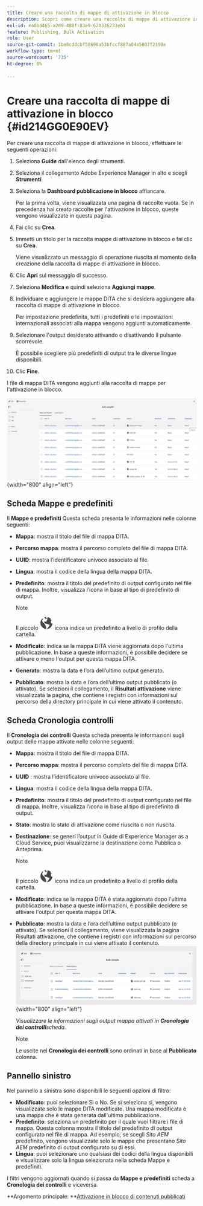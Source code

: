 ```yaml
---
title: Creare una raccolta di mappe di attivazione in blocco
description: Scopri come creare una raccolta di mappe di attivazione in blocco nelle guide AEM.
exl-id: ea0bd465-a2d9-488f-83e9-62b336233eb1
feature: Publishing, Bulk Activation
role: User
source-git-commit: 1be8cddcbf58696a53bfccf887a04e5807f2198e
workflow-type: tm+mt
source-wordcount: '735'
ht-degree: 0%

---
```


# Creare una raccolta di mappe di attivazione in blocco {#id214GG0E90EV}

Per creare una raccolta di mappe di attivazione in blocco, effettuare le seguenti operazioni:

1. Seleziona **Guide** dall&#39;elenco degli strumenti.

1. Seleziona il collegamento Adobe Experience Manager in alto e scegli **Strumenti**.

1. Seleziona la **Dashboard pubblicazione in blocco** affiancare.

   Per la prima volta, viene visualizzata una pagina di raccolte vuota. Se in precedenza hai creato raccolte per l&#39;attivazione in blocco, queste vengono visualizzate in questa pagina.

1. Fai clic su **Crea**.

1. Immetti un titolo per la raccolta mappe di attivazione in blocco e fai clic su **Crea**.

   Viene visualizzato un messaggio di operazione riuscita al momento della creazione della raccolta di mappe di attivazione in blocco.

1. Clic **Apri** sul messaggio di successo.

1. Seleziona **Modifica** e quindi seleziona **Aggiungi mappe**.

1. Individuare e aggiungere le mappe DITA che si desidera aggiungere alla raccolta di mappe di attivazione in blocco.

   Per impostazione predefinita, tutti i predefiniti e le impostazioni internazionali associati alla mappa vengono aggiunti automaticamente.

1. Selezionare l&#39;output desiderato attivando o disattivando il pulsante scorrevole.

   È possibile scegliere più predefiniti di output tra le diverse lingue disponibili.

1. Clic **Fine**.

I file di mappa DITA vengono aggiunti alla raccolta di mappe per l&#39;attivazione in blocco.

![ raccolta attivazione in blocco creata](images/bulk-activation-collection-created.png){width="800" align="left"}

## Scheda Mappe e predefiniti

Il **Mappe e predefiniti** Questa scheda presenta le informazioni nelle colonne seguenti:

- **Mappa**: mostra il titolo del file di mappa DITA.
- **Percorso mappa**: mostra il percorso completo del file di mappa DITA.

- **UUID**: mostra l’identificatore univoco associato al file.

- **Lingua**: mostra il codice della lingua della mappa DITA.
- **Predefinito**: mostra il titolo del predefinito di output configurato nel file di mappa. Inoltre, visualizza l’icona in base al tipo di predefinito di output.

  >[!NOTE]
  >
  > Il piccolo ![](images/global-preset-icon.svg) icona indica un predefinito a livello di profilo della cartella.

- **Modificato**: indica se la mappa DITA viene aggiornata dopo l&#39;ultima pubblicazione. In base a queste informazioni, è possibile decidere se attivare o meno l&#39;output per questa mappa DITA.
- **Generato**: mostra la data e l’ora dell’ultimo output generato.
- **Pubblicato**: mostra la data e l’ora dell’ultimo output pubblicato (o attivato). Se selezioni il collegamento, il **Risultati attivazione** viene visualizzata la pagina, che contiene i registri con informazioni sul percorso della directory principale in cui viene attivato il contenuto.

## Scheda Cronologia controlli

Il **Cronologia dei controlli** Questa scheda presenta le informazioni sugli output delle mappe attivate nelle colonne seguenti:
- **Mappa**: mostra il titolo del file di mappa DITA.
- **Percorso mappa**: mostra il percorso completo del file di mappa DITA.
- **UUID** : mostra l’identificatore univoco associato al file.
- **Lingua**: mostra il codice della lingua della mappa DITA.
- **Predefinito**: mostra il titolo del predefinito di output configurato nel file di mappa. Inoltre, visualizza l’icona in base al tipo di predefinito di output.
- **Stato**: mostra lo stato di attivazione come riuscita o non riuscita.
- **Destinazione**: se generi l’output in Guide di Experience Manager as a Cloud Service, puoi visualizzarne la destinazione come Pubblica o Anteprima.

  >[!NOTE]
  >
  > Il piccolo ![](images/global-preset-icon.svg) icona indica un predefinito a livello di profilo della cartella.

- **Modificato**: indica se la mappa DITA è stata aggiornata dopo l&#39;ultima pubblicazione. In base a queste informazioni, è possibile decidere se attivare l&#39;output per questa mappa DITA.
- **Pubblicato**: mostra la data e l’ora dell’ultimo output pubblicato (o attivato). Se selezioni il collegamento, viene visualizzata la pagina Risultati attivazione, che contiene i registri con informazioni sul percorso della directory principale in cui viene attivato il contenuto.
  ![ scheda cronologia audit raccolta attivazione in blocco creata](images/bulk-collection-audit-history.png){width="800" align="left"}

  *Visualizzare le informazioni sugli output mappa attivati in **Cronologia dei controlli**scheda.*


  >[!NOTE]
  >
  > Le uscite nel **Cronologia dei controlli** sono ordinati in base al **Pubblicato** colonna.



## Pannello sinistro

Nel pannello a sinistra sono disponibili le seguenti opzioni di filtro:

- **Modificato**: puoi selezionare Sì o No. Se si seleziona sì, vengono visualizzate solo le mappe DITA modificate. Una mappa modificata è una mappa che è stata generata dall&#39;ultima pubblicazione.
- **Predefinito**: seleziona un predefinito per il quale vuoi filtrare i file di mappa. Questa colonna mostra il titolo del predefinito di output configurato nel file di mappa. Ad esempio, se scegli *Sito AEM* predefinito, vengono visualizzate solo le mappe che presentano *Sito AEM* predefinito di output configurato su di essi.
- **Lingua**: puoi selezionare uno qualsiasi dei codici della lingua disponibili e visualizzare solo la lingua selezionata nella scheda Mappe e predefiniti.

I filtri vengono aggiornati quando si passa da **Mappe e predefiniti** scheda a **Cronologia dei controlli** e viceversa.

**Argomento principale: **[Attivazione in blocco di contenuti pubblicati](conf-bulk-activation.md)
